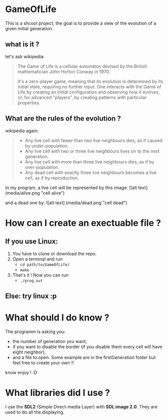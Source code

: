 # GameOfLife
This is a shcool project, the goal is to provide a view of the evolution of a given initial generation.

## what is it ?
let's ask wikipedia:

> The Game of Life is a cellular automaton devised by the British mathematician John Horton Conway in 1970.
>
> It's a zero-player game, meaning that its evolution is determined by its initial state, requiring no further input.
> One interacts with the Game of Life by creating an initial configuration and observing how it evolves, or, for advanced
> "players", by creating patterns with particular properties.

## What are the rules of the evolution ?

wikipedia again:

>   * Any live cell with fewer than two live neighbours dies, as if caused by under-population.
>   * Any live cell with two or three live neighbours lives on to the next generation.
>   * Any live cell with more than three live neighbours dies, as if by over-population.
>   * Any dead cell with exactly three live neighbours becomes a live cell, as if by reproduction.


In my program, a live cell will be represented by this image: ![alt text] (media/alive.png "cell alive")

and a dead one by: ![alt text] (media/dead.png "cell dead")

# How can I create an exectuable file ?
## If you use Linux:

1. You have to clone or download the repo.
2. Open a terminal and run 
    * `cd path/to/GameOfLife/`
    * `make`
3. That's it ! Now you can run 
    * `./prog.out`

## Else: try linux :p

# What should I do know ?
The programm is asking you:

   * the number of generation you want,
   * if you want to disable the border (if you disable them every cell will have eight neighbor),
   * and a file to open. Some example are in the firstGeneration folder but feel free to create your own !!
  
know enjoy ! :D

# What libraries did I use ?
I use the __SDL2__ (Simple Direct-media Layer) with __SDL image 2.0__. They are used to do all the displaying.
